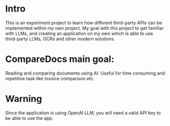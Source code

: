 # Intro
This is an experiment project to learn how different third-party APIs can be implemented within my own project. My goal with this project to get familiar with LLMs, and creating an application on my own which is able to use third-party LLMs, OCRs and other modern solutions.

# CompareDocs main goal:
Reading and comparing documents using AI. Useful for time consuming and repetitive task like invoice comparison etc.

# Warning
Since the application is using OpenAI LLM, you will need a valid API key to be able to use the app.
